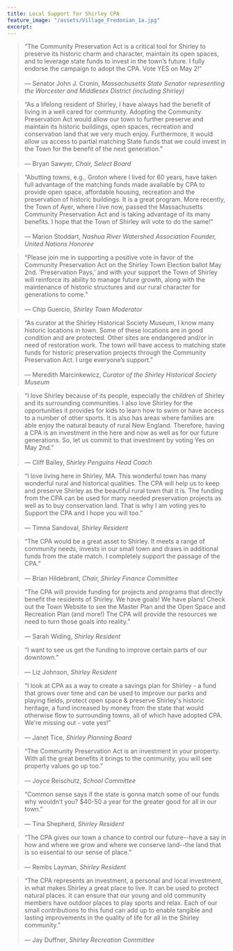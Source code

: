 ```yaml
---
title: Local Support for Shirley CPA
feature_image: "/assets/Village_Fredonian_1a.jpg"
excerpt:
---
```


> &ldquo;The Community Preservation Act is a critical tool for Shirley to preserve its historic charm and character, maintain its open spaces, and to leverage state funds to invest in the town’s future. I fully endorse the campaign to adopt the CPA. Vote YES on May 2!&rdquo;<br><br>
&mdash; <span style="font-style: normal;">Senator John J. Cronin</span>, *Massachusetts State Senator representing the Worcester and Middlesex District (including Shirley)*

> &ldquo;As a lifelong resident of Shirley, I have always had the benefit of living in a well cared for community. Adopting the Community Preservation Act would allow our town to further preserve and maintain its historic buildings, open spaces, recreation and conservation land that we very much enjoy. Furthermore, it would allow us access to partial matching State funds that we could invest in the Town for the benefit of the next generation.&rdquo;<br><br>
&mdash; <span style="font-style: normal;">Bryan Sawyer</span>, *Chair, Select Board*

> &ldquo;Abutting towns, e.g., Groton where I lived for 60 years, have taken full advantage of the matching funds made available by CPA to provide open space, affordable housing, recreation and the preservation of historic buildings. It is a great program. More recently, the Town of Ayer, where I live now, passed the Massachusetts Community Preservation Act and is taking advantage of its many benefits. I hope that the Town of Shirley will vote to do the same!&rdquo;<br><br>
&mdash; <span style="font-style: normal;">Marion Stoddart</span>, *Nashua River Watershed Association Founder, United Nations Honoree*

> &ldquo;Please join me in supporting a positive vote in favor of the Community Preservation Act on the Shirley Town Election ballot May 2nd. ‘Preservation Pays,’ and with your support the Town of Shirley will reinforce its ability to manage future growth, along with the maintenance of historic structures and our rural character for generations to come.&rdquo;<br><br>
&mdash; <span style="font-style: normal;">Chip Guercio</span>, *Shirley Town Moderator*

> &ldquo;As curator at the Shirley Historical Society Museum, I know many historic locations in town. Some of these locations are in good condition and are protected. Other sites are endangered and/or in need of restoration work. The town will have access to matching state funds for historic preservation projects through the Community Preservation Act. I urge everyone’s support.&rdquo;<br><br>
&mdash; <span style="font-style: normal;">Meredith Marcinkewicz</span>, *Curator of the Shirley Historical Society Museum*

> &ldquo;I love Shirley because of its people, especially the children of Shirley and its surrounding communities. I also love Shirley for the opportunities it provides for kids to learn how to swim or have access to a number of other sports. It is also has areas where families are able enjoy the natural beauty of rural New England. Therefore, having a CPA is an investment in the here and now as well as for our future generations. So, let us commit to that investment by voting Yes on May 2nd.&rdquo;<br><br>
&mdash; <span style="font-style: normal;">Cliff Bailey</span>, *Shirley Penguins Head Coach*

> &ldquo;I love living here in Shirley, MA. This wonderful town has many wonderful rural and historical qualities. The CPA will help us to keep and preserve Shirley as the beautiful rural town that it is. The funding from the CPA can be used for many needed preservation projects as well as to buy conservation land. That is why I am voting yes to Support the CPA and I hope you will too.&rdquo;<br><br>
&mdash; <span style="font-style: normal;">Timna Sandoval</span>, *Shirley Resident*

> &ldquo;The CPA would be a great asset to Shirley. It meets a range of community needs, invests in our small town and draws in additional funds from the state match. I completely support the passage of the CPA.&rdquo;<br><br>
&mdash; <span style="font-style: normal;">Brian Hildebrant</span>, *Chair, Shirley Finance Committee*

> &ldquo;The CPA will provide funding for projects and programs that directly benefit the residents of Shirley. We have goals! We have plans! Check out the Town Website to see the Master Plan and the Open Space and Recreation Plan (and more!) The CPA will provide the resources we need to turn those goals into reality.&rdquo;<br><br>
&mdash; <span style="font-style: normal;">Sarah Widing</span>, *Shirley Resident*

> &ldquo;I want to see us get the funding to improve certain parts of our downtown.&rdquo;<br><br>
&mdash; <span style="font-style: normal;">Liz Johnson</span>, *Shirley Resident*

> &ldquo;I look at CPA as a way to create a savings plan for Shirley - a fund that grows over time and can be used to improve our parks and playing fields, protect open space & preserve Shirley's historic heritage, a fund increased by money from the state that would otherwise flow to surrounding towns, all of which have adopted CPA. We're missing out - vote yes!&rdquo;<br><br>
&mdash; <span style="font-style: normal;">Janet Tice</span>, *Shirley Planning Board*

> &ldquo;The Community Preservation Act is an investment in your property. With all the great benefits it brings to the community, you will see property values go up too.&rdquo;<br><br>
&mdash; <span style="font-style: normal;">Joyce Reischutz</span>, *School Committee*

> &ldquo;Common sense says if the state is gonna match some of our funds why wouldn’t you? $40-50 a year for the greater good for all in our town.&rdquo;<br><br>
&mdash; <span style="font-style: normal;">Tina Shepherd</span>, *Shirley Resident*

> &ldquo;The CPA gives our town a chance to control our future--have a say in how and where we grow and where we conserve land--the land that is so essential to our sense of place.&rdquo;<br><br>
&mdash; <span style="font-style: normal;">Rembs Layman</span>, *Shirley Resident*

> &ldquo;The CPA represents an investment, a personal and local investment, in what makes Shirley a great place to live. It can be used to protect natural places. It can ensure that our young and old community members have outdoor places to play sports and relax. Each of our small contributions to this fund can add up to enable tangible and lasting improvements in the quality of life for all in the Shirley community.&rdquo;<br><br>
&mdash; <span style="font-style: normal;">Jay Duffner</span>, *Shirley Recreation Committee*